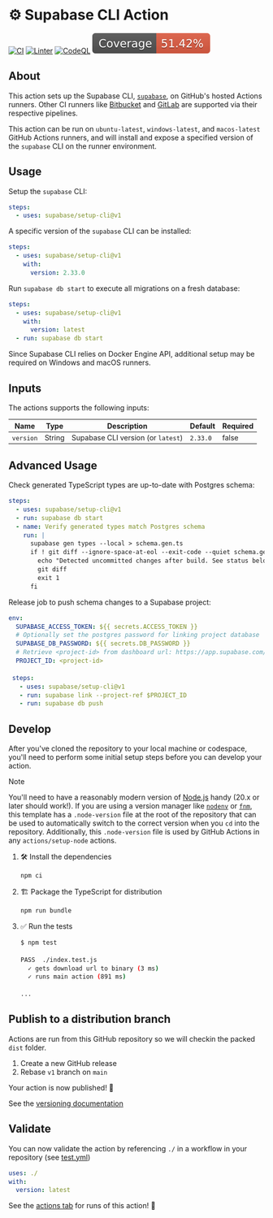 # :gear: Supabase CLI Action

[![CI](https://github.com/supabase/setup-cli/actions/workflows/start.yml/badge.svg)](https://github.com/supabase/setup-cli/actions/workflows/start.yml)
[![Linter](https://github.com/supabase/setup-cli/actions/workflows/linter.yml/badge.svg)](https://github.com/supabase/setup-cli/actions/workflows/linter.yml)
[![CodeQL](https://github.com/supabase/setup-cli/actions/workflows/codeql-analysis.yml/badge.svg)](https://github.com/supabase/setup-cli/actions/workflows/codeql-analysis.yml)
[![Coverage](./badges/coverage.svg)](https://github.com/supabase/setup-cli/actions/workflows/test.yml)

## About

This action sets up the Supabase CLI,
[`supabase`](https://github.com/supabase/cli), on GitHub's hosted Actions
runners. Other CI runners like
[Bitbucket](https://bitbucket.org/supabase-cli/setup-cli/src/master/bitbucket-pipelines.yml)
and
[GitLab](https://gitlab.com/sweatybridge/setup-cli/-/blob/main/.gitlab-ci.yml)
are supported via their respective pipelines.

This action can be run on `ubuntu-latest`, `windows-latest`, and `macos-latest`
GitHub Actions runners, and will install and expose a specified version of the
`supabase` CLI on the runner environment.

## Usage

Setup the `supabase` CLI:

```yaml
steps:
  - uses: supabase/setup-cli@v1
```

A specific version of the `supabase` CLI can be installed:

```yaml
steps:
  - uses: supabase/setup-cli@v1
    with:
      version: 2.33.0
```

Run `supabase db start` to execute all migrations on a fresh database:

```yaml
steps:
  - uses: supabase/setup-cli@v1
    with:
      version: latest
  - run: supabase db start
```

Since Supabase CLI relies on Docker Engine API, additional setup may be required
on Windows and macOS runners.

## Inputs

The actions supports the following inputs:

| Name      | Type   | Description                        | Default  | Required |
| --------- | ------ | ---------------------------------- | -------- | -------- |
| `version` | String | Supabase CLI version (or `latest`) | `2.33.0` | false    |

## Advanced Usage

Check generated TypeScript types are up-to-date with Postgres schema:

```yaml
steps:
  - uses: supabase/setup-cli@v1
  - run: supabase db start
  - name: Verify generated types match Postgres schema
    run: |
      supabase gen types --local > schema.gen.ts
      if ! git diff --ignore-space-at-eol --exit-code --quiet schema.gen.ts; then
        echo "Detected uncommitted changes after build. See status below:"
        git diff
        exit 1
      fi
```

Release job to push schema changes to a Supabase project:

```yaml
env:
  SUPABASE_ACCESS_TOKEN: ${{ secrets.ACCESS_TOKEN }}
  # Optionally set the postgres password for linking project database
  SUPABASE_DB_PASSWORD: ${{ secrets.DB_PASSWORD }}
  # Retrieve <project-id> from dashboard url: https://app.supabase.com/project/<project-id>
  PROJECT_ID: <project-id>

 steps:
   - uses: supabase/setup-cli@v1
   - run: supabase link --project-ref $PROJECT_ID
   - run: supabase db push
```

## Develop

After you've cloned the repository to your local machine or codespace, you'll
need to perform some initial setup steps before you can develop your action.

> [!NOTE]
>
> You'll need to have a reasonably modern version of
> [Node.js](https://nodejs.org) handy (20.x or later should work!). If you are
> using a version manager like [`nodenv`](https://github.com/nodenv/nodenv) or
> [`fnm`](https://github.com/Schniz/fnm), this template has a `.node-version`
> file at the root of the repository that can be used to automatically switch to
> the correct version when you `cd` into the repository. Additionally, this
> `.node-version` file is used by GitHub Actions in any `actions/setup-node`
> actions.

1. :hammer_and_wrench: Install the dependencies

   ```bash
   npm ci
   ```

1. :building_construction: Package the TypeScript for distribution

   ```bash
   npm run bundle
   ```

1. :white_check_mark: Run the tests

   ```bash
   $ npm test

   PASS  ./index.test.js
     ✓ gets download url to binary (3 ms)
     ✓ runs main action (891 ms)

   ...
   ```

## Publish to a distribution branch

Actions are run from this GitHub repository so we will checkin the packed `dist`
folder.

1. Create a new GitHub release
2. Rebase `v1` branch on `main`

Your action is now published! :rocket:

See the
[versioning documentation](https://github.com/actions/toolkit/blob/master/docs/action-versioning.md)

## Validate

You can now validate the action by referencing `./` in a workflow in your
repository (see [test.yml](.github/workflows/test.yml))

```yaml
uses: ./
with:
  version: latest
```

See the [actions tab](https://github.com/supabase/setup-cli/actions) for runs of
this action! :rocket:
